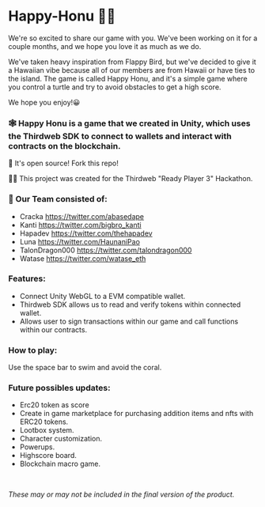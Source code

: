 # Happy-Honu 🐢🌊

We're so excited to share our game with you. We've been working on it for a couple months, and we hope you love it as much as we do.

We've taken heavy inspiration from Flappy Bird, but we've decided to give it a Hawaiian vibe because all of our members are from Hawaii or have ties to the island. The game is called Happy Honu, and it's a simple game where you control a turtle and try to avoid obstacles to get a high score. 

We hope you enjoy!😀

### 🕸 Happy Honu is a game that we created in Unity, which uses the Thirdweb SDK to connect to wallets and interact with contracts on the blockchain.

📖 It's open source! Fork this repo!

🐱‍💻 This project was created for the Thirdweb "Ready Player 3" Hackathon.

### 🏫 Our Team consisted of:
 - Cracka https://twitter.com/abasedape 
 - Kanti https://twitter.com/bigbro_kanti
 - Hapadev https://twitter.com/thehapadev
 - Luna https://twitter.com/HaunaniPao
 - TalonDragon000 https://twitter.com/talondragon000
 - Watase https://twitter.com/watase_eth

### Features:
- Connect Unity WebGL to a EVM compatible wallet.
- Thirdweb SDK allows us to read and verify tokens within connected wallet.
- Allows user to sign transactions within our game and call functions within our contracts.

  
### How to play:
Use the space bar to swim and avoid the coral.

### Future possibles updates:
- Erc20 token as score
- Create in game marketplace for purchasing addition items and nfts with ERC20 tokens.
- Lootbox system.
- Character customization.
- Powerups.
- Highscore board.
- Blockchain macro game. 
<br>

*These may or may not be included in the final version of the product.*
